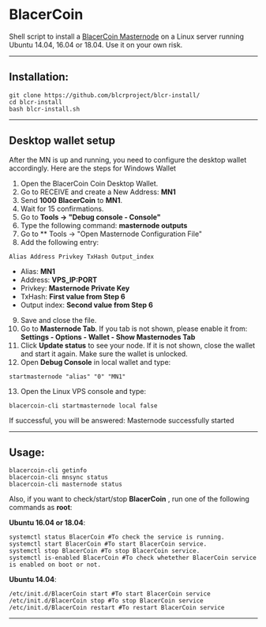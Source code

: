 # BlacerCoin
Shell script to install a [BlacerCoin Masternode](http://blacercoin.com/) on a Linux server running Ubuntu 14.04, 16.04 or 18.04. Use it on your own risk.

***
## Installation:
```
git clone https://github.com/blcrproject/blcr-install/
cd blcr-install
bash blcr-install.sh
```
***

## Desktop wallet setup

After the MN is up and running, you need to configure the desktop wallet accordingly. Here are the steps for Windows Wallet
1. Open the BlacerCoin Coin Desktop Wallet.
2. Go to RECEIVE and create a New Address: **MN1**
3. Send **1000** **BlacerCoin** to **MN1**.
4. Wait for 15 confirmations.
5. Go to **Tools -> "Debug console - Console"**
6. Type the following command: **masternode outputs**
7. Go to  ** Tools -> "Open Masternode Configuration File"
8. Add the following entry:
```
Alias Address Privkey TxHash Output_index
```
* Alias: **MN1**
* Address: **VPS_IP:PORT**
* Privkey: **Masternode Private Key**
* TxHash: **First value from Step 6**
* Output index:  **Second value from Step 6**
9. Save and close the file.
10. Go to **Masternode Tab**. If you tab is not shown, please enable it from: **Settings - Options - Wallet - Show Masternodes Tab**
11. Click **Update status** to see your node. If it is not shown, close the wallet and start it again. Make sure the wallet is unlocked.
12. Open **Debug Console** in local wallet and type:
```
startmasternode "alias" "0" "MN1"
```
13. Open the Linux VPS console and type:
```
blacercoin-cli startmasternode local false
```
If successful, you will be answered:
Masternode successfully started
***

## Usage:
```
blacercoin-cli getinfo
blacercoin-cli mnsync status
blacercoin-cli masternode status
```
Also, if you want to check/start/stop **BlacerCoin** , run one of the following commands as **root**:

**Ubuntu 16.04 or 18.04**:
```
systemctl status BlacerCoin #To check the service is running.
systemctl start BlacerCoin #To start BlacerCoin service.
systemctl stop BlacerCoin #To stop BlacerCoin service.
systemctl is-enabled BlacerCoin #To check whetether BlacerCoin service is enabled on boot or not.
```
**Ubuntu 14.04**:  
```
/etc/init.d/BlacerCoin start #To start BlacerCoin service
/etc/init.d/BlacerCoin stop #To stop BlacerCoin service
/etc/init.d/BlacerCoin restart #To restart BlacerCoin service
```
***

